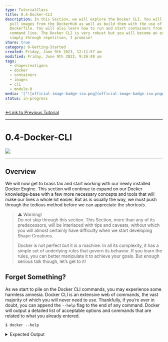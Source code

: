```yaml
---  
type: TutorialClass  
title: 0.4-Docker-CLI  
description: In this Section, we will explore the Docker CLI. You will learn to  
  pull images from the DockerHub as well as build them with the use of a  
  Dockerfile. You will also learn how to run and start containers from the  
  command line. The Docker CLI is very robust but you will become an expert  
  simply through repetition, I promise!  
share: true  
category: 0-Getting-Started  
created: Friday, June 9th 2023, 12:11:57 am  
modified: Friday, June 9th 2023, 9:26:48 am  
tags:  
  - shapecreatigons  
  - docker  
  - containers  
  - images  
  - cli  
  - module-0  
media: '["![official-image-badge-iso.png](official-image-badge-iso.png#)"]'  
status: in-progress  
---  
```

  
  
[←Link to Previous Tutorial](./0.3-Docker-Primer.md#)  
  
---  
  
# 0.4-Docker-CLI  
  
![](https://img.shields.io/badge/-Docker-2496ED?logo=docker&logoColor=white&style=plastic)  
  
---  
  
## Overview  
  
We will now get to brass tax and start working with our newly installed Docker Engine. This section will continue to expand on our Docker knowledge-base with a few more necessary concepts and tools that will make our lives a whole lot easier. But as is usually the way, we must push through the tedious method before we can appreciate the *shortcuts*.  
  
> ⚠ Warning!    
> Do not skip through this section. This Section, more than any of its predecessors, will be interlaced with tips and caveats, without which you will almost certainly have difficulty when we start developing Shape Creations.  
>  
> Docker is not perfect but it is a machine. In all its complexity, it has a simple set of underlying rules that govern its behavior. If you learn the rules, you can better manipulate it to achieve your goals. But enough serious talk though, let’s get to it!  
  
## Forget Something?  
  
As we start to pile on the Docker CLI commands, you may experience some harmless amnesia. Docker CLI is an extensive web of commands, the vast majority of which you will never need to use. Thankfully, if you’re ever in doubt, you can append the `--help` flag to the end of any command. Docker will output a detailed list of acceptable options and commands that are related to what you already entered.  
  
```shell  
$ docker --help  
```  
  
<details>  
	<summary>Expected Output</summary>  
  
```shell  
Usage:  docker [OPTIONS] COMMAND  
  
A self-sufficient runtime for containers  
  
Common Commands:  
  run         Create and run a new container from an image  
  exec        Execute a command in a running container  
  ps          List containers  
  build       Build an image from a Dockerfile  
  pull        Download an image from a registry  
  push        Upload an image to a registry  
  images      List images  
  login       Log in to a registry  
  logout      Log out from a registry  
  search      Search Docker Hub for images  
  version     Show the Docker version information  
  info        Display system-wide information  
  
Management Commands:  
  builder     Manage builds  
  buildx*     Docker Buildx (Docker Inc., v0.10.4)  
  container   Manage containers  
  context     Manage contexts  
  dev*        Docker Dev Environments (Docker Inc., v0.1.0)  
  extension*  Manages Docker extensions (Docker Inc., v0.2.19)  
  image       Manage images  
  init*       Creates Docker-related starter files for your project (Docker Inc., v0.1.0-beta)  
  manifest    Manage Docker image manifests and manifest lists  
  network     Manage networks  
  plugin      Manage plugins  
  sbom*       View the packaged-based Software Bill Of Materials (SBOM) for an image (Anchore Inc., 0.6.0)  
  scan*       Docker Scan (Docker Inc., v0.26.0)  
  scout*      Command line tool for Docker Scout (Docker Inc., v0.10.0)  
  system      Manage Docker  
  trust       Manage trust on Docker images  
  volume      Manage volumes  
  
Swarm Commands:  
  config      Manage Swarm configs  
  node        Manage Swarm nodes  
  secret      Manage Swarm secrets  
  service     Manage Swarm services  
  stack       Manage Swarm stacks  
  swarm       Manage Swarm  
  
Commands:  
  attach      Attach local standard input, output, and error streams to a running container  
  commit      Create a new image from a container's changes  
  cp          Copy files/folders between a container and the local filesystem  
  create      Create a new container  
  diff        Inspect changes to files or directories on a container's filesystem  
  events      Get real time events from the server  
  export      Export a container's filesystem as a tar archive  
  history     Show the history of an image  
  import      Import the contents from a tarball to create a filesystem image  
  inspect     Return low-level information on Docker objects  
  kill        Kill one or more running containers  
  load        Load an image from a tar archive or STDIN  
  logs        Fetch the logs of a container  
  pause       Pause all processes within one or more containers  
  port        List port mappings or a specific mapping for the container  
  rename      Rename a container  
  restart     Restart one or more containers  
  rm          Remove one or more containers  
  rmi         Remove one or more images  
  save        Save one or more images to a tar archive (streamed to STDOUT by default)  
  start       Start one or more stopped containers  
  stats       Display a live stream of container(s) resource usage statistics  
  stop        Stop one or more running containers  
  tag         Create a tag TARGET_IMAGE that refers to SOURCE_IMAGE  
  top         Display the running processes of a container  
  unpause     Unpause all processes within one or more containers  
  update      Update configuration of one or more containers  
  wait        Block until one or more containers stop, then print their exit codes  
  
Invalid Plugins:  
  compose     failed to fetch metadata: fork/exec /Users/nykianderson/.docker/cli-plugins/docker-compose: no such file or directory  
  
Global Options:  
      --config string      Location of client config files (default  
                           "/Users/nykianderson/.docker")  
  -c, --context string     Name of the context to use to connect to the  
                           daemon (overrides DOCKER_HOST env var and  
                           default context set with "docker context use")  
  -D, --debug              Enable debug mode  
  -H, --host list          Daemon socket(s) to connect to  
  -l, --log-level string   Set the logging level ("debug", "info",  
                           "warn", "error", "fatal") (default "info")  
      --tls                Use TLS; implied by --tlsverify  
      --tlscacert string   Trust certs signed only by this CA (default  
                           "/Users/nykianderson/.docker/ca.pem")  
      --tlscert string     Path to TLS certificate file (default  
                           "/Users/nykianderson/.docker/cert.pem")  
      --tlskey string      Path to TLS key file (default  
                           "/Users/nykianderson/.docker/key.pem")  
      --tlsverify          Use TLS and verify the remote  
  -v, --version            Print version information and quit  
  
Run 'docker COMMAND --help' for more information on a command.  
  
For more help on how to use Docker, head to https://docs.docker.com/go/guides/  
```  
  
</detail>  
  
OR  
  
```shell  
$ docker logs --help  
```  
  
<details>  
	<summary>Expected Output</summary>  
  
```shell  
Usage:  docker logs [OPTIONS] CONTAINER  
  
Fetch the logs of a container  
  
Aliases:  
  docker container logs, docker logs  
  
Options:  
      --details        Show extra details provided to logs  
  -f, --follow         Follow log output  
      --since string   Show logs since timestamp (e.g.  
                       "2013-01-02T13:23:37Z") or relative (e.g. "42m"  
                       for 42 minutes)  
  -n, --tail string    Number of lines to show from the end of the logs  
                       (default "all")  
  -t, --timestamps     Show timestamps  
      --until string   Show logs before a timestamp (e.g.  
                       "2013-01-02T13:23:37Z") or relative (e.g. "42m"  
                       for 42 minutes)  
```  
  
</detail>  
  
## Building Images  
  
If you recall, Docker images are built using base images found in a repository called [DockerHub](https://hub.docker.com/) which can be appended with our personal configuration using something called a `Dockerfile`. All but one of our services will require its own `Dockerfile` so we will need to tackle this soon.  
  
For now, let’s test out our Docker installment with the obligatory `hello-world` image.  
  
> ⚠ Warning!    
> Remember how I said when you create a free account you have unlimited public images and only one private image? Well, imagine that anyone can make an account and anyone can host unlimited public images; without any review!  
>  
> Images on the DockerHub site are not to be trusted unless they have a Docker Official Image banner.[^1] Thankfully, the good old boys at Docker introduced some order in the chaos. Any image with the badge shown below has undergone a rigorous proposal process that checked its contents for malicious code, an unnecessarily large footprint, and that it does what it says it does.  
>  
> The DockerHub is a landmine and don’t ever forget it!  
  
![Docker Official Image Badge](/media/official-image-badge-iso.png)  
  
### Testing Our Installation with `hello-world`  
  
If you don’t require a dedicated `Dockerfile` and have found a suitable and verified image from DockerHub, you can use the command `docker pull IMAGE_NAME:VERSION` command to At your command line prompt issue the following command :  
  
```shell  
$ docker pull hello-world  
```  
  
<details>  
	<summary>Expected Output</summary>  
  
```shell  
Using default tag: latest  
latest: Pulling from library/hello-world  
719385e32844: Pull complete  
Digest: sha256:fc6cf906cbfa013e80938cdf0bb199fbdbb86d6e3e013783e5a766f50f5dbce0  
Status: Downloaded newer image for hello-world:latest  
docker.io/library/hello-world:latest   
```  
  
</details>  
  
---  
  
## Resources  
  
- Scwarzmüller, M. (2023). Docker & Kubernetes: The Practical Guide [MOOC]. <https://www.udemy.com/share/103Ia0/>  
  
---  
  
[Link to Next Tutorial →](.md#)  
  
---  
  
## Footnotes  
  
[^1]: [Docker Official Images | Docker Documentation](https://docs.docker.com/docker-hub/official_images/)  

